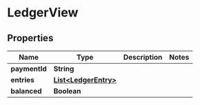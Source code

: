 

# LedgerView


## Properties

| Name | Type | Description | Notes |
|------------ | ------------- | ------------- | -------------|
|**paymentId** | **String** |  |  |
|**entries** | [**List&lt;LedgerEntry&gt;**](LedgerEntry.md) |  |  |
|**balanced** | **Boolean** |  |  |




